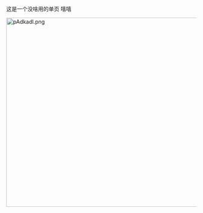 这是一个没啥用的单页 嘻嘻

<img src="https://s21.ax1x.com/2024/10/22/pAdkadI.png" alt="pAdkadI.png" border="0" width="800" height="500" />
